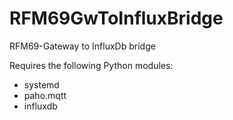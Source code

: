 # RFM69GwToInfluxBridge
RFM69-Gateway to InfluxDb bridge

Requires the following Python modules:
* systemd
* paho.mqtt
* influxdb